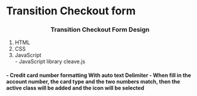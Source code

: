 # Transition Checkout form
<h3 align="center">Transition Checkout Form Design</h3>
<ol>
<li>HTML</li>
<li>CSS</li>
<li>JavaScript</li>
  - JavaScript library cleave.js
</ol>
<h4 Feature</h4>
- Credit card number formatting With auto text Delimiter
- When fill in the account number, the card type and the two numbers match, then the active class will be added and the icon will be selected
